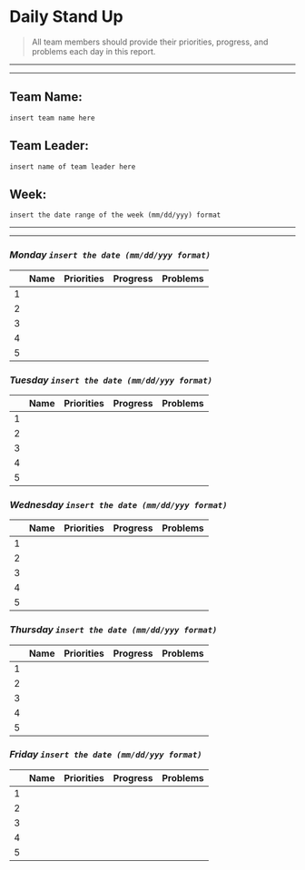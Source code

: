 # **Daily Stand Up**

> All team members should provide their priorities, progress, and problems each day in this report.
---
---

## **Team Name:**
`insert team name here`

## **Team Leader:**
`insert name of team leader here`

## **Week:**
`insert the date range of the week (mm/dd/yyy) format`

---
---


### *Monday `insert the date (mm/dd/yyy format)`*

|   | Name | Priorities | Progress | Problems |
|---|------|------------|----------|----------|
| 1 |      |            |          |          |
| 2 |      |            |          |          |
| 3 |      |            |          |          |
| 4 |      |            |          |          |
| 5 |      |            |          |          |

### *Tuesday `insert the date (mm/dd/yyy format)`*

|   | Name | Priorities | Progress | Problems |
|---|------|------------|----------|----------|
| 1 |      |            |          |          |
| 2 |      |            |          |          |
| 3 |      |            |          |          |
| 4 |      |            |          |          |
| 5 |      |            |          |          |

### *Wednesday `insert the date (mm/dd/yyy format)`*

|   | Name | Priorities | Progress | Problems |
|---|------|------------|----------|----------|
| 1 |      |            |          |          |
| 2 |      |            |          |          |
| 3 |      |            |          |          |
| 4 |      |            |          |          |
| 5 |      |            |          |          |

### *Thursday `insert the date (mm/dd/yyy format)`*

|   | Name | Priorities | Progress | Problems |
|---|------|------------|----------|----------|
| 1 |      |            |          |          |
| 2 |      |            |          |          |
| 3 |      |            |          |          |
| 4 |      |            |          |          |
| 5 |      |            |          |          |

### *Friday `insert the date (mm/dd/yyy format)`*

|   | Name | Priorities | Progress | Problems |
|---|------|------------|----------|----------|
| 1 |      |            |          |          |
| 2 |      |            |          |          |
| 3 |      |            |          |          |
| 4 |      |            |          |          |
| 5 |      |            |          |          |